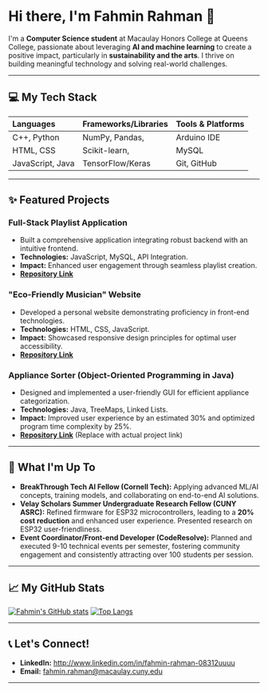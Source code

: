 
# Hi there, I'm Fahmin Rahman 👋

I'm a **Computer Science student** at Macaulay Honors College at Queens College, passionate about leveraging **AI and machine learning** to create a positive impact, particularly in **sustainability and the arts**. I thrive on building meaningful technology and solving real-world challenges.

---

## 💻 My Tech Stack

| Languages      | Frameworks/Libraries  | Tools & Platforms |
| :------------- | :-------------------- | :---------------- |
| C++, Python    | NumPy, Pandas,        | Arduino IDE       |
| HTML, CSS      | Scikit-learn,         | MySQL             |
| JavaScript, Java | TensorFlow/Keras      | Git, GitHub       |

---

## ✨ Featured Projects

### **Full-Stack Playlist Application**
* Built a comprehensive application integrating robust backend with an intuitive frontend.
* **Technologies:** JavaScript, MySQL, API Integration.
* **Impact:** Enhanced user engagement through seamless playlist creation.
* **[Repository Link](https://github.com/FRAHMAN117/FullStackProject2)** 

### **"Eco-Friendly Musician" Website**
* Developed a personal website demonstrating proficiency in front-end technologies.
* **Technologies:** HTML, CSS, JavaScript.
* **Impact:** Showcased responsive design principles for optimal user accessibility.
* **[Repository Link](https://github.com/FRAHMAN117/AdvocacyProject)** 

### **Appliance Sorter (Object-Oriented Programming in Java)**
* Designed and implemented a user-friendly GUI for efficient appliance categorization.
* **Technologies:** Java, TreeMaps, Linked Lists.
* **Impact:** Improved user experience by an estimated 30% and optimized program time complexity by 25%.
* **[Repository Link](https://github.com/FRAHMAN117/Appliance-Sorter/tree/main)** (Replace with actual project link)

---

## 🚀 What I'm Up To

* **BreakThrough Tech AI Fellow (Cornell Tech):** Applying advanced ML/AI concepts, training models, and collaborating on end-to-end AI solutions.
* **Velay Scholars Summer Undergraduate Research Fellow (CUNY ASRC):** Refined firmware for ESP32 microcontrollers, leading to a **20% cost reduction** and enhanced user experience. Presented research on ESP32 user-friendliness.
* **Event Coordinator/Front-end Developer (CodeResolve):** Planned and executed 9-10 technical events per semester, fostering community engagement and consistently attracting over 100 students per session.

---

## 📈 My GitHub Stats

[![Fahmin's GitHub stats](https://github-readme-stats.vercel.app/api?username=FRAHMAN117&theme=gruvbox_light&rank_icon=github)](https://github.com/FRAHMAN117)
[![Top Langs](https://github-readme-stats.vercel.app/api/top-langs/?username=FRAHMAN117&layout=compact&theme=gruvbox_light)](https://github.com/FRAHMAN117)

---

## 📞 Let's Connect!

* **LinkedIn:** http://www.linkedin.com/in/fahmin-rahman-08312uuuu
* **Email:** fahmin.rahman@macaulay.cuny.edu

---




<!---
FRAHMAN117/FRAHMAN117 is a ✨ special ✨ repository because its `README.md` (this file) appears on your GitHub profile.
You can click the Preview link to take a look at your changes.
--->

